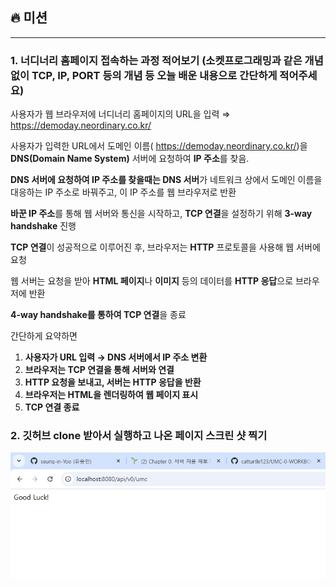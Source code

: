 ## 🔥 미션

---
### 1. 너디너리 홈페이지 접속하는 과정 적어보기 (소켓프로그래밍과 같은 개념 없이 TCP, IP, PORT 등의 개념 등 오늘 배운 내용으로 간단하게 적어주세요)


사용자가 웹 브라우저에 너디너리 홈페이지의 URL을 입력 ⇒ https://demoday.neordinary.co.kr/
    
사용자가 입력한 URL에서 도메인 이름( https://demoday.neordinary.co.kr/)을 **DNS(Domain Name System)** 서버에 요청하여 **IP 주소**를 찾음.
    
**DNS 서버에 요청하여 IP 주소를 찾을때는 DNS 서버**가 네트워크 상에서 도메인 이름을 대응하는 IP 주소로 바꿔주고, 이 IP 주소를 웹 브라우저로 반환
    
**바꾼 IP 주소**를 통해 웹 서버와 통신을 시작하고, **TCP 연결**을 설정하기 위해 **3-way handshake** 
진행
    
**TCP 연결**이 성공적으로 이루어진 후, 브라우저는 **HTTP** 프로토콜을 사용해 웹 서버에 요청
    
웹 서버는 요청을 받아 **HTML 페이지**나 **이미지** 등의 데이터를 **HTTP 응답**으로 브라우저에 반환
    
**4-way handshake를 통하여 TCP 연결**을 종료
    
간단하게 요약하면
    
1. **사용자가 URL 입력 → DNS 서버에서 IP 주소 변환**
2. **브라우저는 TCP 연결을 통해 서버와 연결**
3. **HTTP 요청을 보내고, 서버는 HTTP 응답을 반환**
4. **브라우저는 HTML을 렌더링하여 웹 페이지 표시**
5. **TCP 연결 종료**

### 2. 깃허브 clone 받아서 실행하고 나온 페이지 스크린 샷 찍기 

![0주차 미션 사진](./0주차미션완료.png)